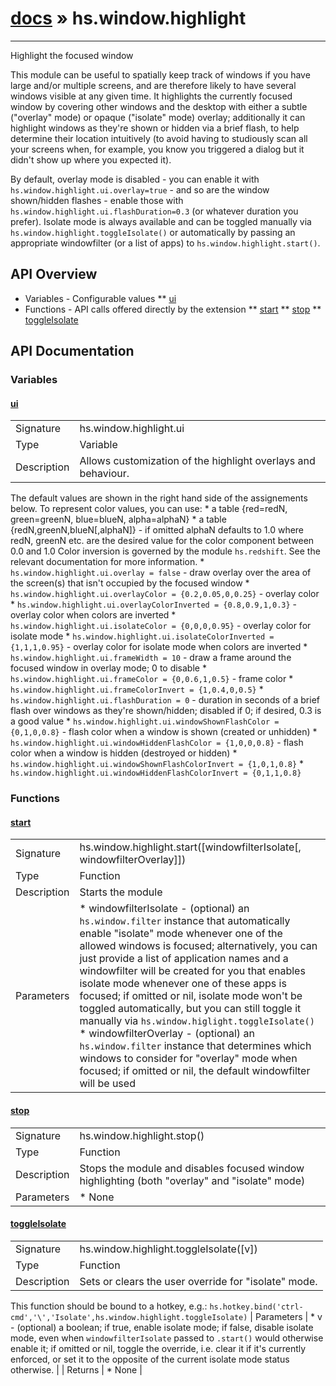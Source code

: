# [docs](index.md) » hs.window.highlight
---

Highlight the focused window

This module can be useful to spatially keep track of windows if you have large and/or multiple screens, and are
therefore likely to have several windows visible at any given time.
It highlights the currently focused window by covering other windows and the desktop with either a subtle
("overlay" mode) or opaque ("isolate" mode) overlay; additionally it can highlight windows as they're shown
or hidden via a brief flash, to help determine their location intuitively (to avoid having to studiously scan
all your screens when, for example, you know you triggered a dialog but it didn't show up where you expected it).

By default, overlay mode is disabled - you can enable it with `hs.window.highlight.ui.overlay=true` - and so are
the window shown/hidden flashes - enable those with `hs.window.highlight.ui.flashDuration=0.3` (or whatever duration
you prefer). Isolate mode is always available and can be toggled manually via `hs.window.highlight.toggleIsolate()`
or automatically by passing an appropriate windowfilter (or a list of apps) to `hs.window.highlight.start()`.

## API Overview
* Variables - Configurable values
** [ui](#ui)
* Functions - API calls offered directly by the extension
** [start](#start)
** [stop](#stop)
** [toggleIsolate](#toggleIsolate)

## API Documentation

### Variables

#### [ui](#ui)
| | |
|-|-|
| Signature   | hs.window.highlight.ui  |
| Type        | Variable |
| Description | Allows customization of the highlight overlays and behaviour. |
  The default values are shown in the right hand side of the assignements below.
    To represent color values, you can use:
     * a table {red=redN, green=greenN, blue=blueN, alpha=alphaN}
     * a table {redN,greenN,blueN[,alphaN]} - if omitted alphaN defaults to 1.0
    where redN, greenN etc. are the desired value for the color component between 0.0 and 1.0
    Color inversion is governed by the module `hs.redshift`. See the relevant documentation for more information.
     * `hs.window.highlight.ui.overlay = false` - draw overlay over the area of the screen(s) that isn't occupied by the focused window
     * `hs.window.highlight.ui.overlayColor = {0.2,0.05,0,0.25}` - overlay color
     * `hs.window.highlight.ui.overlayColorInverted = {0.8,0.9,1,0.3}` - overlay color when colors are inverted
     * `hs.window.highlight.ui.isolateColor = {0,0,0,0.95}` - overlay color for isolate mode
     * `hs.window.highlight.ui.isolateColorInverted = {1,1,1,0.95}` - overlay color for isolate mode when colors are inverted
     * `hs.window.highlight.ui.frameWidth = 10` - draw a frame around the focused window in overlay mode; 0 to disable
     * `hs.window.highlight.ui.frameColor = {0,0.6,1,0.5}` - frame color
     * `hs.window.highlight.ui.frameColorInvert = {1,0.4,0,0.5}`
     * `hs.window.highlight.ui.flashDuration = 0` - duration in seconds of a brief flash over windows as they're shown/hidden;
       disabled if 0; if desired, 0.3 is a good value
     * `hs.window.highlight.ui.windowShownFlashColor = {0,1,0,0.8}` - flash color when a window is shown (created or unhidden)
     * `hs.window.highlight.ui.windowHiddenFlashColor = {1,0,0,0.8}` - flash color when a window is hidden (destroyed or hidden)
     * `hs.window.highlight.ui.windowShownFlashColorInvert = {1,0,1,0.8}`
     * `hs.window.highlight.ui.windowHiddenFlashColorInvert = {0,1,1,0.8}`

### Functions

#### [start](#start)
| | |
|-|-|
| Signature   | hs.window.highlight.start([windowfilterIsolate[, windowfilterOverlay]])  |
| Type        | Function |
| Description | Starts the module |
| Parameters |  * windowfilterIsolate - (optional) an `hs.window.filter` instance that automatically enable "isolate" mode   whenever one of the allowed windows is focused; alternatively, you can just provide a list of application   names and a windowfilter will be created for you that enables isolate mode whenever one of these apps is focused;   if omitted or nil, isolate mode won't be toggled automatically, but you can still toggle it manually via   `hs.window.higlight.toggleIsolate()` * windowfilterOverlay - (optional) an `hs.window.filter` instance that determines which windows to consider   for "overlay" mode when focused; if omitted or nil, the default windowfilter will be used | | Returns |  * None | | Notes |  * overlay mode is disabled by default - see `hs.window.highlight.ui.overlayColor` | 
#### [stop](#stop)
| | |
|-|-|
| Signature   | hs.window.highlight.stop()  |
| Type        | Function |
| Description | Stops the module and disables focused window highlighting (both "overlay" and "isolate" mode) |
| Parameters |  * None | | Returns |  * None | 
#### [toggleIsolate](#toggleIsolate)
| | |
|-|-|
| Signature   | hs.window.highlight.toggleIsolate([v])  |
| Type        | Function |
| Description | Sets or clears the user override for "isolate" mode. |
  This function should be bound to a hotkey, e.g.:
    `hs.hotkey.bind('ctrl-cmd','\','Isolate',hs.window.highlight.toggleIsolate)`
| Parameters |  * v - (optional) a boolean; if true, enable isolate mode; if false, disable isolate mode,   even when `windowfilterIsolate` passed to `.start()` would otherwise enable it; if omitted or nil,   toggle the override, i.e. clear it if it's currently enforced, or set it to the opposite of the current   isolate mode status otherwise. | | Returns |  * None | 